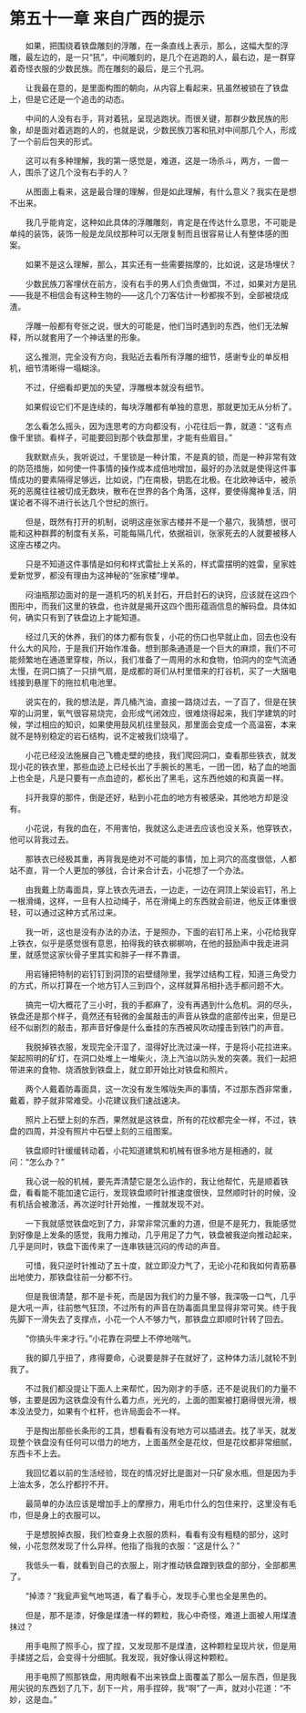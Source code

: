 # 第五十一章 来自广西的提示


　　如果，把围绕着铁盘雕刻的浮雕，在一条直线上表示，那么，这幅大型的浮雕，最左边的，是一只“犼”，中间雕刻的，是几个在逃跑的人，最右边，是一群穿着奇怪衣服的少数民族。而在雕刻的最后，是三个孔洞。

　　让我最在意的，是里面构图的朝向，从内容上看起来，犼虽然被锁在了铁盘上，但是它还是一个追击的动态。

　　中间的人没有右手，背对着犼，呈现逃跑状。而很关键，那群少数民族的形象，却是面对着逃跑的人的，也就是说，少数民族刀客和犼对中间那几个人，形成了一个前后包夹的形式。

　　这可以有多种理解，我的第一感觉是，难道，这是一场杀斗，两方，一兽一人，围杀了这几个没有右手的人？

　　从图面上看来，这是最合理的理解，但是如此理解，有什么意义？我实在是想不出来。

　　我几乎能肯定，这种如此具体的浮雕雕刻，肯定是在传达什么意思，不可能是单纯的装饰，装饰一般是龙凤纹那种可以无限复制而且很容易让人有整体感的图案。

　　如果不是这么理解，那么，其实还有一些需要揣摩的，比如说，这是场埋伏？

　　少数民族刀客埋伏在前方，没有右手的男人们负责做饵，不过，如果对方是犼——我是不相信会有这种生物的——这几个刀客估计一秒都挨不到，全部被烧成渣。

　　浮雕一般都有夸张之说，很大的可能是，他们当时遇到的东西，他们无法解释，所以就套用了一个神话里的形象。

　　这么推测，完全没有方向，我贴近去看所有浮雕的细节，感谢专业的单反相机，细节清晰得一塌糊涂。

　　不过，仔细看却更加的失望，浮雕根本就没有细节。

　　如果假设它们不是连续的，每块浮雕都有单独的意思，那就更加无从分析了。

　　怎么看怎么摇头，因为连思考的方向都没有，小花往后一靠，就道：“这有点像千里锁。看样子，可能要回到那个铁盘那里，才能有些眉目。”

　　我默默点头，我听说过，千里锁是一种计策，不是真的锁，而是一种非常有效的防范措施，如何使一件事情的操作成本成倍地增加，最好的办法就是使得这件事情成功的要素隔得足够远，比如说，门在南极，钥匙在北极。在北欧神话中，被杀死的恶魔往往被切成无数块，散布在世界的各个角落，这样，要使得魔神复活，阴谋论者不得不进行长达几个世纪的旅行。

　　但是，既然有打开的机制，说明这座张家古楼并不是一个墓穴，我猜想，很可能和这种群葬的制度有关系，可能每隔几代，依据祖训，张家死去的人就要被移人这座古楼之内。

　　只是不知道这件事情是如何和样式雷扯上关系的，样式雷摆明的姓雷，皇家姓爱新觉罗，都没有理由为这神秘的“张家楼”埋单。

　　闷油瓶那边面对的是一道机巧的机关封石，开启封石的诀窍，应该就在这四个图形中，而我们这里的铁盘，也许就是揭开这四个图形蕴涵信息的解码盘。具体如何，确实只有到了铁盘边上才能知道。

　　经过几天的休养，我们的体力都有恢复，小花的伤口也早就止血，回去也没有什么大的风险，于是我们开始作准备。想到那条通道是一个巨大的麻烦，我们不可能频繁地在通道里穿梭，所以，我们准备了一周用的水和食物，怕洞内的空气流通太慢，在洞口搞了一只排气扇，是成都的哥们从村里借来的打谷机，买了一大捆电线接到悬崖下的拖拉机电池里。

　　说实在的，我的想法是，弄几桶汽油，直接一路烧过去，一了百了，但是在狭窄的山洞里，氧气很容易烧完，会形成气闭效应，很难烧得起来，我们学建筑的时候，学过相应的知识，如果使用鼓风机往里鼓风，那里面会变成一个高温窑，本来就不是特别稳定的岩石结构，说不定被我们烧塌了。

　　小花已经没法施展自己飞檐走壁的绝技，我们爬回洞口，查看那些铁衣，就发现小花的铁衣里，那些血迹上已经长出了手腕长的黑毛，一团一团，粘了血的地面上也全是，凡是只要有一点血迹的，都长出了黑毛，这东西他娘的和真菌一样。

　　抖开我穿的那件，倒是还好，粘到小花血的地方有被感染，其他地方却是没有。

　　小花说，有我的血在，不用害怕，我就这么走进去应该也没关系，他穿铁衣，他可以背我过去。

　　那铁衣已经极其重，再背我是绝对不可能的事情，加上洞穴的高度很低，人都站不直，背一个人更加的够戗，合计来合计去，小花想了一个办法。

　　由我戴上防毒面具，穿上铁衣先进去，一边走，一边在洞顶上架设岩钉，吊上一根滑绳，这样，一旦有人拉动绳子，吊在滑绳上的东西就会前进，他反正体重很轻，可以通过这种方式吊过来。

　　我一听，这也是没有办法的办法，于是照办，下面的岩钉吊上来，小花给我穿上铁衣，似乎是感觉很有意思，拍得我的铁衣梆梆响，在他的鼓励声中我走进洞里，就感觉这家伙骨子里其实和胖子一样不靠谱。

　　用岩锤把特制的岩钉钉到洞顶的岩壁缝隙里，我学过结构工程，知道三角受力的方式，所以打算在一个地方钉人三到四个，这样就算吊相扑选手都问题不大。

　　搞完一切大概花了三小时，我的手都麻了，没有再遇到什么危机。洞的尽头，铁盘还是那个样子，竟然还有轻微的金属敲击的声音从铁盘的底部传出来，但是已经不似剧烈的敲击，那声音好像是什么垂挂的东西被风吹动撞击到铁门的声音。

　　我脱掉铁衣服，发现完全汗湿了，湿得好比洗过澡一样，于是将小花拉进来。架起照明的矿灯，在洞口处堆上一堆柴火，浇上汽油以防头发的突袭。我们一起把带进来的食物、烧酒放到铁盘上，就立即开始比对铁盘和照片。

　　两个人戴着防毒面具，这一次没有发生喉咙失声的事情，不过那东西非常重，戴着，脖子就非常难受。小花建议我们速战速决。

　　照片上石壁上刻的东西，果然就是这铁盘，所有的花纹都完全一样，不过，铁盘的四周，并没有照片中石壁上刻的三组图案。

　　铁盘顺时针缓缓转动着，小花知道建筑和机械有很多地方是相通的，就问：“怎么办？”

　　我心说一般的机械，要先弄清楚它是怎么运作的，我让他帮忙，先是顺着铁盘，看看能不能加速它运行，发现铁盘顺时针推速度很快，显然顺时针的时候，没有机括会被激活，再次逆时针开始推，一推就发现不对。

　　一下我就感觉铁盘吃到了力，非常非常沉重的力道，但是不是死力，我能感觉到好像是上发条的感觉，我用力推动，几乎用足了力气，铁盘被我逆向推动起来，几乎是同时，铁盘下面传来了一连串铁链沉闷的传动的声音。

　　可惜，我只逆时针推动了五十度，就立即没力气了，无论小花和我如何青筋暴出地使力，那铁盘往前一分都不行。

　　但是我很清楚，那不是卡死，而是因为我们的力量不够，我深吸一口气，几乎是大吼一声，往前憋气狂顶，不过所有的声音在防毒面具里显得非常可笑。终于我先脚下一滑失去了支撑点，小花一个人不够力气，那铁盘立即顺时针转了回去。

　　“你搞头牛来才行。”小花靠在洞壁上不停地喘气。

　　我的脚几乎扭了，疼得要命，心说要是胖子在就好了，这种体力活儿就轮不到我了。

　　不过我们都没提让下面人上来帮忙，因为刚才的手感，还不是说我们的力量不够，主要是因为这铁盘没有什么着力点，光光的，上面的图案被打磨得很光滑，根本没法受力，如果有个杠杆，也许局面会不一样。

　　于是掏出那些长条形的工具，想看看有没有地方可以插进去。找了半天，就发现整个铁盘没有任何可以借力的地方，上面虽然全是花纹，但是花纹都非常细腻，东西卡不上去。

　　我回忆着以前的生活经验，现在的情况好比是面对一只矿泉水瓶，但是因为手上油太多，怎么拧都拧不开。

　　最简单的办法应该是增加手上的摩擦力，用毛巾什么的包住来拧，这里没有毛巾，但是身上的衣服可以。

　　于是想脱掉衣服，我们检查身上衣服的质料，看看有没有粗糙的部分，这时候，小花忽然发现了什么异样。他指了指我的衣服：“这是什么？”

　　我低头一看，就看到自己的衣服上，刚才推动铁盘蹭到铁盘的部分，全部都黑了。

　　“掉漆？”我瓮声瓮气地骂道，看了看手心，发现手心里也全是黑色的。

　　但是，那不是漆，好像是煤渣一样的颗粒，我心中奇怪，难道上面被人用煤渣抹过？

　　用手电照了照手心，捏了捏，又发现那不是煤渣，这种颗粒呈现片状，但是用手揉搓之后，会变得十分细腻。我发现，我好像认得这种颗粒。

　　用手电照了照那铁盘，用肉眼看不出来铁盘上面覆盖了那么一层东西，但是我用尖锐的东西划了几下，刮下一片，用手捏碎，我“啊”了一声，就对小花道：“不妙，这是血。”


